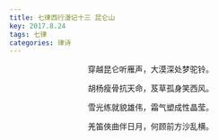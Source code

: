 ```yaml
---
title: 七律西行漫记十三 昆仑山
key: 2017.8.24
tags: 七律
categories: 律诗
---
```


<p align="center">穿越昆仑听雁声，大漠深处梦驼铃。
</p>
<p align="center">胡杨瘦骨抗天命，芨草孤身笑西风。
</p>
<p align="center">雪光练就貌雄伟，霜气塑成性晶莹。
</p>
<p align="center">羌笛俠曲伴日月，何顾前方沙乱横。
</p>
